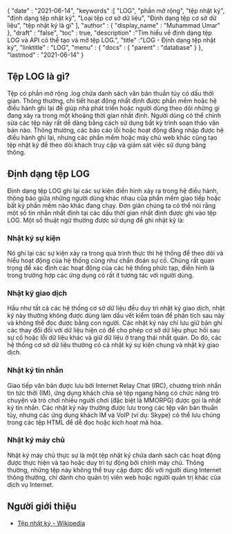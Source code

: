 {
  "date" : "2021-06-14",
  "keywords" :[ "LOG", "phần mở rộng", "tệp nhật ký", "định dạng tệp nhật ký", "Loại tệp cơ sở dữ liệu", "Định dạng tệp cơ sở dữ liệu", "tệp nhật ký là gì" ],
  "author" : {
    "display_name" : "Muhammad Umar"
},
  "draft" : "false",
  "toc" : true,
  "description" :"Tìm hiểu về định dạng tệp LOG và API có thể tạo và mở tệp LOG.",
  "title" :"LOG - Định dạng tệp nhật ký",
  "linktitle" : "LOG",
  "menu" : {
    "docs" : {
      "parent" : "database"
}
},
  "lastmod" : "2021-06-14"
}

## Tệp LOG là gì?
Tệp có phần mở rộng .log chứa danh sách văn bản thuần túy có dấu thời gian. Thông thường, chi tiết hoạt động nhất định được phần mềm hoặc hệ điều hành ghi lại để giúp nhà phát triển hoặc người dùng theo dõi những gì đang xảy ra trong một khoảng thời gian nhất định. Người dùng có thể chỉnh sửa các tệp này rất dễ dàng bằng cách sử dụng bất kỳ trình soạn thảo văn bản nào. Thông thường, các báo cáo lỗi hoặc hoạt động đăng nhập được hệ điều hành ghi lại, nhưng các phần mềm hoặc máy chủ web khác cũng tạo tệp nhật ký để theo dõi khách truy cập và giám sát việc sử dụng băng thông.

## Định dạng tệp LOG
Định dạng tệp LOG ghi lại các sự kiện điển hình xảy ra trong hệ điều hành, thông báo giữa những người dùng khác nhau của phần mềm giao tiếp hoặc bất kỳ phần mềm nào khác đang chạy. Đơn giản chúng ta có thể nói rằng một số tin nhắn nhất định tại các dấu thời gian nhất định được ghi vào tệp LOG. Một số thuật ngữ thường được sử dụng để ghi nhật ký là:
### Nhật ký sự kiện
Nó ghi lại các sự kiện xảy ra trong quá trình thực thi hệ thống để theo dõi và hiểu hoạt động của hệ thống cũng như chẩn đoán sự cố. Chúng rất quan trọng để xác định các hoạt động của các hệ thống phức tạp, điển hình là trong trường hợp các ứng dụng có rất ít tương tác với người dùng.
### Nhật ký giao dịch
Hầu như tất cả các hệ thống cơ sở dữ liệu đều duy trì nhật ký giao dịch, nhật ký này thường không được dùng làm dấu vết kiểm toán để phân tích sau này và không thể đọc được bằng con người. Các nhật ký này chỉ lưu giữ bản ghi các thay đổi đối với dữ liệu hiện có để cho phép cơ sở dữ liệu phục hồi sau sự cố hoặc lỗi dữ liệu khác và giữ dữ liệu ở trạng thái nhất quán. Do đó, các hệ thống cơ sở dữ liệu thường có cả nhật ký sự kiện chung và nhật ký giao dịch.
### Nhật ký tin nhắn
Giao tiếp văn bản được lưu bởi Internet Relay Chat (IRC), chương trình nhắn tin tức thời (IM), ứng dụng khách chia sẻ tệp ngang hàng có chức năng trò chuyện và trò chơi nhiều người chơi (đặc biệt là MMORPG) được gọi là nhật ký tin nhắn. Các nhật ký này thường được lưu trong các tệp văn bản thuần túy, nhưng các ứng dụng khách IM và VoIP (ví dụ: Skype) có thể lưu chúng trong các tệp HTML để dễ đọc hoặc kích hoạt mã hóa.
### Nhật ký máy chủ
Nhật ký máy chủ thực sự là một tệp nhật ký chứa danh sách các hoạt động được thực hiện và tạo hoặc duy trì tự động bởi chính máy chủ. Thông thường, những tệp này không thể truy cập được đối với người dùng Internet thông thường, chỉ dành cho quản trị viên web hoặc người quản trị khác của dịch vụ Internet.



## Người giới thiệu ##

* [Tệp nhật ký - Wikipedia](https://en.wikipedia.org/wiki/Log_file)

